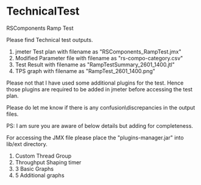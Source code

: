 # TechnicalTest
RSComponents Ramp Test


Please find Technical test outputs.

1) jmeter Test plan with filename as "RSComponents_RampTest.jmx"
2) Modified Parameter file with filename as "rs-compo-category.csv"
3) Test Result with filename as "RampTestSummary_2601_1400.jtl"
4) TPS graph with filename as "RampTest_2601_1400.png"

Please not that I have used some additional plugins for the test. Hence those plugins are required to be added in jmeter before accessing the test plan.

Please do let me know if there is any confusion\discrepancies in the output files.


PS: I am sure you are aware of below details but adding for completeness.

For accessing the JMX file please place the "plugins-manager.jar" into lib/ext directory.

1) Custom Thread Group
2) Throughput Shaping timer
3) 3 Basic Graphs
4) 5 Additional graphs

